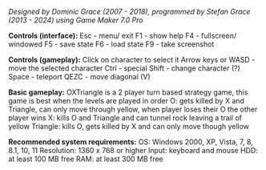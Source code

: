 *Designed by Dominic Grace (2007 - 2018), programmed by Stefan Grace (2013 - 2024) using Game Maker 7.0 Pro*

**Controls (interface):**
Esc - menu/ exit
F1 - show help
F4 - fullscreen/ windowed
F5 - save state
F6 - load state
F9 - take screenshot

**Controls (gameplay):**
Click on character to select it
Arrow keys or WASD - move the selected character
Ctrl - special
Shift - change character (?)
Space - teleport
QEZC - move diagonal (V)

**Basic gameplay:**
OXTriangle is a 2 player turn based strategy game, this game is best when the levels are played in order
O: gets killed by X and Triangle, can only move through yellow, when player loses their O the other player wins
X: kills O and Triangle and can tunnel rock leaving a trail of yellow
Triangle: kills O, gets killed by X and can only move though yellow

**Recommended system requirements:**
OS: Windows 2000, XP, Vista, 7, 8, 8.1, 10, 11
Resolution: 1360 x 768 or higher
Input: keyboard and mouse
HDD: at least 100 MB free
RAM: at least 300 MB free
